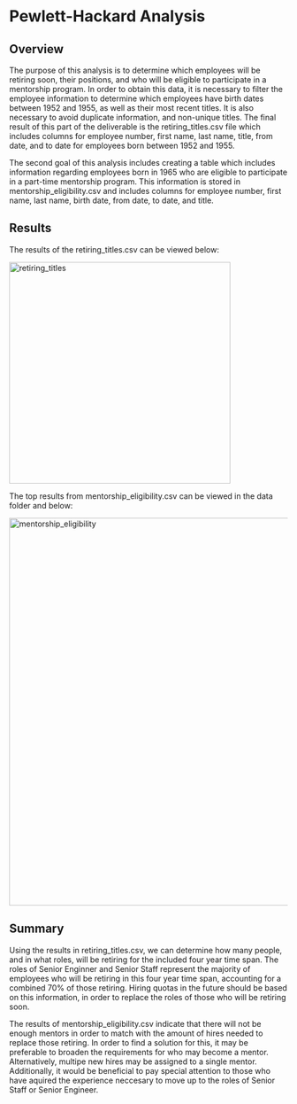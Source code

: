 # Pewlett-Hackard Analysis

## Overview
The purpose of this analysis is to determine which employees will be retiring soon, their positions, and who will be eligible to participate in a mentorship program. In order to obtain this data, it is necessary to filter the employee information to determine which employees have birth dates between 1952 and 1955, as well as their most recent titles. It is also necessary to avoid duplicate information, and non-unique titles. The final result of this part of the deliverable is the retiring_titles.csv file which includes columns for employee number, first name, last name, title, from date, and to date for employees born between 1952 and 1955. 

The second goal of this analysis includes creating a table which includes information regarding employees born in 1965 who are eligible to participate in a part-time mentorship program. This information is stored in mentorship_eligibility.csv and includes columns for employee number, first name, last name, birth date, from date, to date, and title. 

## Results
The results of the retiring_titles.csv can be viewed below:

<img width="400" alt="retiring_titles" src="https://user-images.githubusercontent.com/107224097/185225355-a3ccca7d-8243-4afa-a498-a4c9090f3c71.PNG">

The top results from mentorship_eligibility.csv can be viewed in the data folder and below:

<img width="700" alt="mentorship_eligibility" src="https://user-images.githubusercontent.com/107224097/185225681-6b26f147-a9bb-43ee-b667-b0f4b5a0b1e1.PNG">

## Summary
Using the results in retiring_titles.csv, we can determine how many people, and in what roles, will be retiring for the included four year time span. The roles of Senior Enginner and Senior Staff represent the majority of employees who will be retiring in this four year time span, accounting for a combined 70% of those retiring. Hiring quotas in the future should be based on this information, in order to replace the roles of those who will be retiring soon. 

The results of mentorship_eligibility.csv indicate that there will not be enough mentors in order to match with the amount of hires needed to replace those retiring. In order to find a solution for this, it may be preferable to broaden the requirements for who may become a mentor. Alternatively, multipe new hires may be assigned to a single mentor. Additionally, it would be beneficial to pay special attention to those who have aquired the experience neccesary to move up to the roles of Senior Staff or Senior Engineer.

